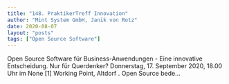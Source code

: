```yaml
---
title: "148. PraktikerTreff Innovation"
author: "Mint System GmbH, Janik von Rotz"
date: 2020-08-07
layout: "posts"
tags: ["Open Source Software"]
---
```


Open Source Software für Business-Anwendungen - Eine innovative Entscheidung. Nur für Querdenker? Donnerstag, 17. September 2020, 18.00 Uhr im None [1] Working Point, Altdorf  .       Open Source bede...

